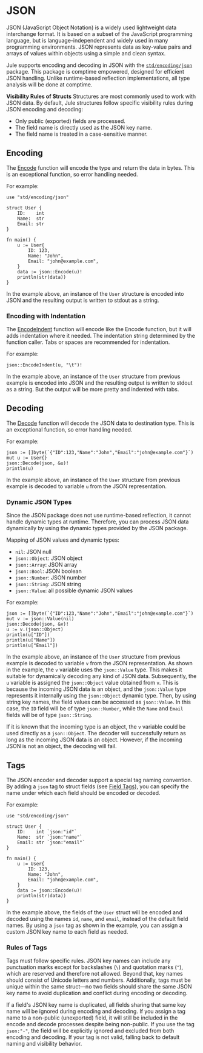 # JSON

JSON (JavaScript Object Notation) is a widely used lightweight data interchange format. It is based on a subset of the JavaScript programming language, but is language-independent and widely used in many programming environments. JSON represents data as key-value pairs and arrays of values ​​within objects using a simple and clean syntax.

Jule supports encoding and decoding in JSON with the [`std/encoding/json`](/std/encoding-json) package. This package is comptime empowered, designed for efficient JSON handling. Unlike runtime-based reflection implementations, all type analysis will be done at comptime.

**Visibility Rules of Structs**
Structures are most commonly used to work with JSON data. By default, Jule structures follow specific visibility rules during JSON encoding and decoding:

- Only public (exported) fields are processed.
- The field name is directly used as the JSON key name.
- The field name is treated in a case-sensitive manner.

## Encoding

The [Encode](/std/encoding-json#encode) function will encode the type and return the data in bytes. This is an exceptional function, so error handling needed.

For example:
```jule
use "std/encoding/json"

struct User {
	ID:    int
	Name:  str
	Email: str
}

fn main() {
	u := User{
		ID: 123,
		Name: "John",
		Email: "john@example.com",
	}
	data := json::Encode(u)!
	println(str(data))
}
```
In the example above, an instance of the `User` structure is encoded into JSON and the resulting output is written to stdout as a string.

### Encoding with Indentation

The [EncodeIndent](/std/encoding-json#encodeindent) function will encode like the Encode function, but it will adds indentation where it needed. The indentation string determined by the function caller. Tabs or spaces are recommended for indentation.

For example:
```jule
json::EncodeIndent(u, "\t")!
```
In the example above, an instance of the `User` structure from previous example is encoded into JSON and the resulting output is written to stdout as a string. But the output will be more pretty and indented with tabs.

## Decoding

The [Decode](/std/encoding-json#decode) function will decode the JSON data to destination type. This is an exceptional function, so error handling needed.

For example:
```jule
json := []byte(`{"ID":123,"Name":"John","Email":"john@example.com"}`)
mut u := User{}
json::Decode(json, &u)!
println(u)
```
In the example above, an instance of the `User` structure from previous example is decoded to variable `u` from the JSON representation.

### Dynamic JSON Types

Since the JSON package does not use runtime-based reflection, it cannot handle dynamic types at runtime. Therefore, you can process JSON data dynamically by using the dynamic types provided by the JSON package.

Mapping of JSON values and dynamic types:
- `nil`: JSON null
- `json::Object`: JSON object
- `json::Array`: JSON array
- `json::Bool`: JSON boolean
- `json::Number`: JSON number
- `json::String`: JSON string
- `json::Value`: all possible dynamic JSON values

For example:
```jule
json := []byte(`{"ID":123,"Name":"John","Email":"john@example.com"}`)
mut v := json::Value(nil)
json::Decode(json, &v)!
u := v.(json::Object)
println(u["ID"])
println(u["Name"])
println(u["Email"])
```
In the example above, an instance of the `User` structure from previous example is decoded to variable `v` from the JSON representation. As shown in the example, the `v` variable uses the `json::Value` type. This makes it suitable for dynamically decoding any kind of JSON data. Subsequently, the `u` variable is assigned the `json::Object` value obtained from `v`. This is because the incoming JSON data is an object, and the `json::Value` type represents it internally using the `json::Object` dynamic type. Then, by using string key names, the field values can be accessed as `json::Value`. In this case, the `ID` field will be of type `json::Number`, while the `Name` and `Email` fields will be of type `json::String`.

If it is known that the incoming type is an object, the `v` variable could be used directly as a `json::Object`. The decoder will successfully return as long as the incoming JSON data is an object. However, if the incoming JSON is not an object, the decoding will fail.

## Tags

The JSON encoder and decoder support a special tag naming convention. By adding a `json` tag to struct fields (see [Field Tags](/common-concepts/structures/#field-tags)), you can specify the name under which each field should be encoded or decoded.

For example:
```jule
use "std/encoding/json"

struct User {
	ID:    int `json:"id"`
	Name:  str `json:"name"`
	Email: str `json:"email"`
}

fn main() {
	u := User{
		ID: 123,
		Name: "John",
		Email: "john@example.com",
	}
	data := json::Encode(u)!
	println(str(data))
}
```

In the example above, the fields of the `User` struct will be encoded and decoded using the names `id`, `name`, and `email`, instead of the default field names. By using a `json` tag as shown in the example, you can assign a custom JSON key name to each field as needed.

### Rules of Tags

Tags must follow specific rules. JSON key names can include any punctuation marks except for backslashes (`\`) and quotation marks (`"`), which are reserved and therefore not allowed. Beyond that, key names should consist of Unicode letters and numbers. Additionally, tags must be unique within the same struct—no two fields should share the same JSON key name to avoid duplication and conflict during encoding or decoding.

If a field's JSON key name is duplicated, all fields sharing that same key name will be ignored during encoding and decoding. If you assign a tag name to a non-public (unexported) field, it will still be included in the encode and decode processes despite being non-public. If you use the tag `json:"-"`, the field will be explicitly ignored and excluded from both encoding and decoding. If your tag is not valid, falling back to default naming and visibility behavior.